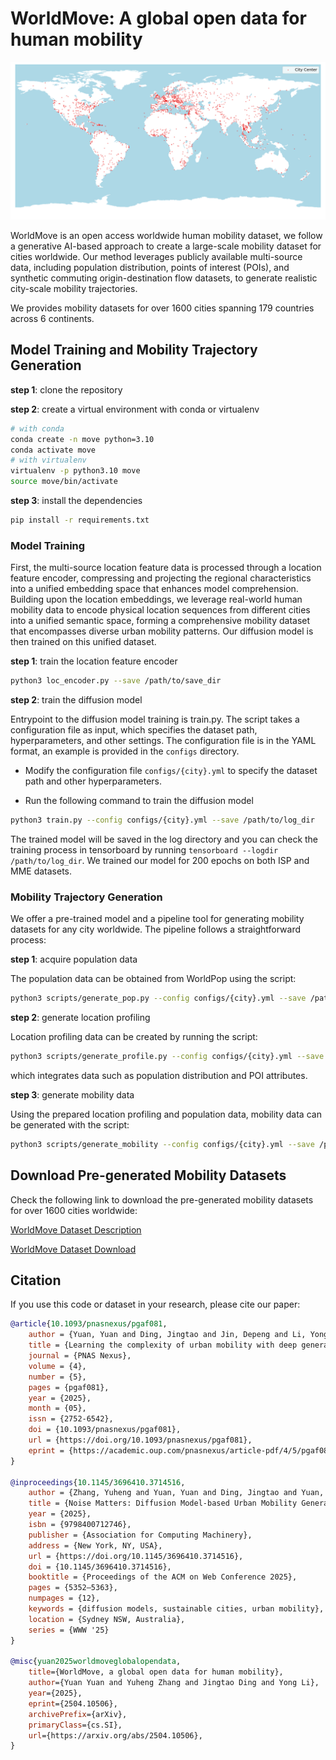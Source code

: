 # WorldMove: A global open data for human mobility
<!-- add image -->
<p align="center">
  <img src="static/world_map.png" alt="WorldMove Logo"/>
</p>
WorldMove is an open access worldwide human mobility dataset, we follow a generative AI-based approach to create a large-scale mobility dataset for cities worldwide. Our method leverages publicly available multi-source data, including population distribution, points of interest (POIs), and synthetic commuting origin-destination flow datasets, to generate realistic city-scale mobility trajectories.

We provides mobility datasets for over 1600 cities spanning 179 countries across 6 continents.

## Model Training and Mobility Trajectory Generation

**step 1**: clone the repository

**step 2**: create a virtual environment with conda or virtualenv

```bash
# with conda
conda create -n move python=3.10
conda activate move
# with virtualenv
virtualenv -p python3.10 move
source move/bin/activate
```

**step 3**: install the dependencies

```bash
pip install -r requirements.txt
```

### Model Training
First, the multi-source location feature data is processed through a location feature encoder, compressing and projecting the regional characteristics into a unified embedding space that enhances model comprehension. Building upon the location embeddings, we leverage real-world human mobility data to encode physical location sequences from different cities into a unified semantic space, forming a comprehensive mobility dataset that encompasses diverse urban mobility patterns. Our diffusion model is then trained on this unified dataset.

**step 1**: train the location feature encoder
```bash
python3 loc_encoder.py --save /path/to/save_dir
```

**step 2**: train the diffusion model

Entrypoint to the diffusion model training is train.py. The script takes a configuration file as input, which specifies the dataset path, hyperparameters, and other settings. The configuration file is in the YAML format, an example is provided in the `configs` directory.

- Modify the configuration file `configs/{city}.yml` to specify the dataset path and other hyperparameters.

- Run the following command to train the diffusion model

```bash
python3 train.py --config configs/{city}.yml --save /path/to/log_dir
```

The trained model will be saved in the log directory and you can check the training process in tensorboard by running `tensorboard --logdir /path/to/log_dir`. We trained our model for 200 epochs on both ISP and MME datasets.

### Mobility Trajectory Generation
We offer a pre-trained model and a pipeline tool for generating mobility datasets for any city worldwide. The pipeline follows a straightforward process:

**step 1**: acquire population data

The population data can be obtained from WorldPop using the script:

```bash
python3 scripts/generate_pop.py --config configs/{city}.yml --save /path/to/pop_dir
```

**step 2**: generate location profiling

Location profiling data can be created by running the script:

```bash
python3 scripts/generate_profile.py --config configs/{city}.yml --save /path/to/pop_dir
```

which integrates data such as population distribution and POI attributes.


**step 3**: generate mobility data

Using the prepared location profiling and population data, mobility data can be generated with the script:

```bash
python3 scripts/generate_mobility --config configs/{city}.yml --save /path/to/pop_dir
```

## Download Pre-generated Mobility Datasets
Check the following link to download the pre-generated mobility datasets for over 1600 cities worldwide:

[WorldMove Dataset Description](https://fi.ee.tsinghua.edu.cn/worldmove/description)

[WorldMove Dataset Download](https://fi.ee.tsinghua.edu.cn/worldmove/data)

## Citation
If you use this code or dataset in your research, please cite our paper:
```bibtex
@article{10.1093/pnasnexus/pgaf081,
    author = {Yuan, Yuan and Ding, Jingtao and Jin, Depeng and Li, Yong},
    title = {Learning the complexity of urban mobility with deep generative network},
    journal = {PNAS Nexus},
    volume = {4},
    number = {5},
    pages = {pgaf081},
    year = {2025},
    month = {05},
    issn = {2752-6542},
    doi = {10.1093/pnasnexus/pgaf081},
    url = {https://doi.org/10.1093/pnasnexus/pgaf081},
    eprint = {https://academic.oup.com/pnasnexus/article-pdf/4/5/pgaf081/63066168/pgaf081.pdf},
}

@inproceedings{10.1145/3696410.3714516,
    author = {Zhang, Yuheng and Yuan, Yuan and Ding, Jingtao and Yuan, Jian and Li, Yong},
    title = {Noise Matters: Diffusion Model-based Urban Mobility Generation with Collaborative Noise Priors},
    year = {2025},
    isbn = {9798400712746},
    publisher = {Association for Computing Machinery},
    address = {New York, NY, USA},
    url = {https://doi.org/10.1145/3696410.3714516},
    doi = {10.1145/3696410.3714516},
    booktitle = {Proceedings of the ACM on Web Conference 2025},
    pages = {5352–5363},
    numpages = {12},
    keywords = {diffusion models, sustainable cities, urban mobility},
    location = {Sydney NSW, Australia},
    series = {WWW '25}
}

@misc{yuan2025worldmoveglobalopendata,
    title={WorldMove, a global open data for human mobility}, 
    author={Yuan Yuan and Yuheng Zhang and Jingtao Ding and Yong Li},
    year={2025},
    eprint={2504.10506},
    archivePrefix={arXiv},
    primaryClass={cs.SI},
    url={https://arxiv.org/abs/2504.10506}, 
}
```